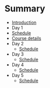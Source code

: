 # Summary

* [Introduction](README.md)
*  Day 1
  * [Schedule](day1.md)
  * [Course details](chapters/day1.md)
* Day 2
  * [Schedule](day2.md)
* Day 3
  * [Schedule](day3.md)
* Day 4
  * [Schedule](day4.md)
* Day 5
  * [Schedule](day5.md)
